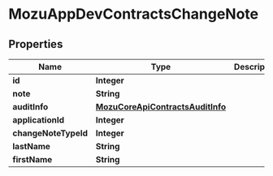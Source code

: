 
# MozuAppDevContractsChangeNote

## Properties
Name | Type | Description | Notes
------------ | ------------- | ------------- | -------------
**id** | **Integer** |  |  [optional]
**note** | **String** |  |  [optional]
**auditInfo** | [**MozuCoreApiContractsAuditInfo**](MozuCoreApiContractsAuditInfo.md) |  |  [optional]
**applicationId** | **Integer** |  |  [optional]
**changeNoteTypeId** | **Integer** |  |  [optional]
**lastName** | **String** |  |  [optional]
**firstName** | **String** |  |  [optional]



